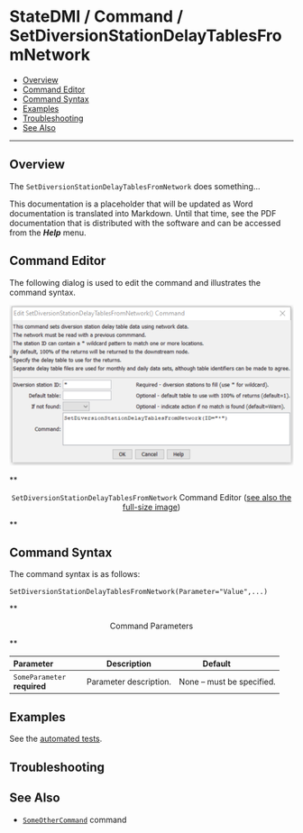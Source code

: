 # StateDMI / Command / SetDiversionStationDelayTablesFromNetwork #

* [Overview](#overview)
* [Command Editor](#command-editor)
* [Command Syntax](#command-syntax)
* [Examples](#examples)
* [Troubleshooting](#troubleshooting)
* [See Also](#see-also)

-------------------------

## Overview ##

The `SetDiversionStationDelayTablesFromNetwork` does something...

This documentation is a placeholder that will be updated as Word documentation is translated into Markdown.
Until that time, see the PDF documentation that is distributed with the software and can be accessed
from the ***Help*** menu.

## Command Editor ##

The following dialog is used to edit the command and illustrates the command syntax.

![SetDiversionStationDelayTablesFromNetwork](SetDiversionStationDelayTablesFromNetwork.png)

**<p style="text-align: center;">
`SetDiversionStationDelayTablesFromNetwork` Command Editor (<a href="../SetDiversionStationDelayTablesFromNetwork.png">see also the full-size image</a>)
</p>**

## Command Syntax ##

The command syntax is as follows:

```text
SetDiversionStationDelayTablesFromNetwork(Parameter="Value",...)
```
**<p style="text-align: center;">
Command Parameters
</p>**

| **Parameter**&nbsp;&nbsp;&nbsp;&nbsp;&nbsp;&nbsp;&nbsp;&nbsp;&nbsp;&nbsp;&nbsp;&nbsp; | **Description** | **Default**&nbsp;&nbsp;&nbsp;&nbsp;&nbsp;&nbsp;&nbsp;&nbsp;&nbsp;&nbsp; |
| --------------|-----------------|----------------- |
|`SomeParameter`<br>**required**|Parameter description.|None – must be specified.|

## Examples ##

See the [automated tests](https://github.com/OpenWaterFoundation/cdss-app-statedmi-main/tree/master/test/regression/commands/SetDiversionStationDelayTablesFromNetwork).

## Troubleshooting ##

## See Also ##

* [`SomeOtherCommand`](../SomeOtherCommand/SomeOtherCommand) command
